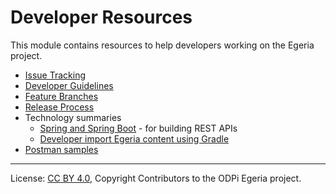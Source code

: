 <!-- SPDX-License-Identifier: CC-BY-4.0 -->
<!-- Copyright Contributors to the ODPi Egeria project. -->
  
# Developer Resources

This module contains resources to help developers working on the Egeria project.

* [Issue Tracking](./Issue-Tracking.md)
* [Developer Guidelines](./Developer-Guidelines.md)
* [Feature Branches](./Feature-Branch.md)
* [Release Process](./Release-Process.md)
* Technology summaries
  * [Spring and Spring Boot](Spring.md) - for building REST APIs
  * [Developer import Egeria content using Gradle](Consuming-Egeria-Using_Gradle.md)
* [Postman samples](./Postman-Samples.md)
  

----
License: [CC BY 4.0](https://creativecommons.org/licenses/by/4.0/),
Copyright Contributors to the ODPi Egeria project.
